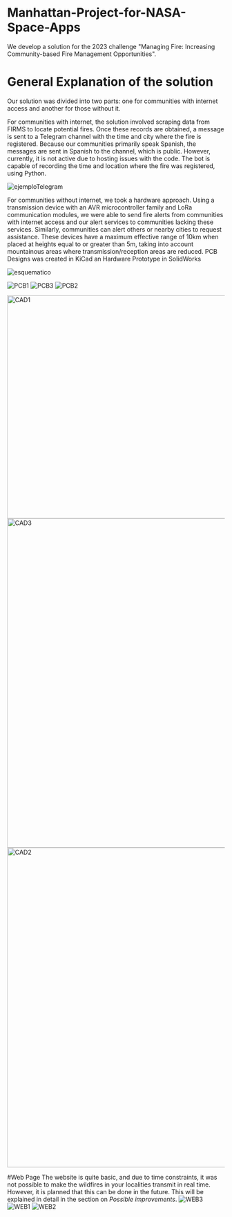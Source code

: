 # Manhattan-Project-for-NASA-Space-Apps
We develop a solution for the 2023 challenge "Managing Fire: Increasing Community-based Fire Management Opportunities".

# General Explanation of the solution
Our solution was divided into two parts: one for communities with internet access and another for those without it.

For communities with internet, the solution involved scraping data from FIRMS to locate potential fires. Once these records are obtained, a message is sent to a Telegram channel with the time and city where the fire is registered. Because our communities primarily speak Spanish, the messages are sent in Spanish to the channel, which is public. However, currently, it is not active due to hosting issues with the code. The bot is capable of recording the time and location where the fire was registered, using Python.

![ejemploTelegram](https://github.com/Fernando1San/Manhattan-Project-for-NASA-Space-Apps/assets/113205429/27ce8861-cf7a-4553-b358-c6518b762529)

For communities without internet, we took a hardware approach. Using a transmission device with an AVR microcontroller family and LoRa communication modules, we were able to send fire alerts from communities with internet access and our alert services to communities lacking these services. Similarly, communities can alert others or nearby cities to request assistance. These devices have a maximum effective range of 10km when placed at heights equal to or greater than 5m, taking into account mountainous areas where transmission/reception areas are reduced.
PCB Designs was created in KiCad an Hardware Prototype in SolidWorks

![esquematico](https://github.com/Fernando1San/Manhattan-Project-for-NASA-Space-Apps/assets/113205429/21d2332a-0637-4f6a-accd-b4089e2feef7)

![PCB1](https://github.com/Fernando1San/Manhattan-Project-for-NASA-Space-Apps/assets/113205429/46e48df2-2b22-4a38-a0fb-e1fe686e3483)
![PCB3](https://github.com/Fernando1San/Manhattan-Project-for-NASA-Space-Apps/assets/113205429/845789d9-e386-4ee0-9001-8b743f5dae1f)
![PCB2](https://github.com/Fernando1San/Manhattan-Project-for-NASA-Space-Apps/assets/113205429/10c868d5-da71-4e39-a896-f13f2be5dc42)

<img width="516" alt="CAD1" src="https://github.com/Fernando1San/Manhattan-Project-for-NASA-Space-Apps/assets/113205429/1aa4391d-1b90-466d-acc4-aa58e77841c2">
<img width="762" alt="CAD3" src="https://github.com/Fernando1San/Manhattan-Project-for-NASA-Space-Apps/assets/113205429/816fbc6c-1030-49b8-afb0-1c8032cbfa12">
<img width="740" alt="CAD2" src="https://github.com/Fernando1San/Manhattan-Project-for-NASA-Space-Apps/assets/113205429/342309a4-cc30-48ad-82b3-dcc47e919691">


#Web Page
The website is quite basic, and due to time constraints, it was not possible to make the wildfires in your localities transmit in real time. However, it is planned that this can be done in the future. This will be explained in detail in the section on *Possible improvements*.
![WEB3](https://github.com/Fernando1San/Manhattan-Project-for-NASA-Space-Apps/assets/113205429/da1cf92b-8262-4ab3-8446-0585542cd7a4)
![WEB1](https://github.com/Fernando1San/Manhattan-Project-for-NASA-Space-Apps/assets/113205429/7aae8021-392c-41c7-bc9e-c657b56aa2f4)
![WEB2](https://github.com/Fernando1San/Manhattan-Project-for-NASA-Space-Apps/assets/113205429/e94de223-685d-447b-bb24-cc16933fa5f7)
